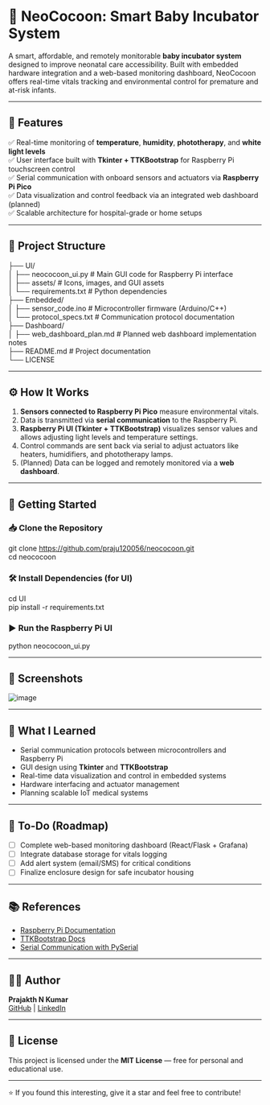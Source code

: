 
# 👶 NeoCocoon: Smart Baby Incubator System

A smart, affordable, and remotely monitorable **baby incubator system** designed to improve neonatal care accessibility. Built with embedded hardware integration and a web-based monitoring dashboard, NeoCocoon offers real-time vitals tracking and environmental control for premature and at-risk infants.

---

## 📌 Features

✅ Real-time monitoring of **temperature**, **humidity**, **phototherapy**, and **white light levels**  
✅ User interface built with **Tkinter + TTKBootstrap** for Raspberry Pi touchscreen control  
✅ Serial communication with onboard sensors and actuators via **Raspberry Pi Pico**  
✅ Data visualization and control feedback via an integrated web dashboard (planned)  
✅ Scalable architecture for hospital-grade or home setups  

---

## 📂 Project Structure


├── UI/  
│   ├── neococoon_ui.py         # Main GUI code for Raspberry Pi interface  
│   ├── assets/                 # Icons, images, and GUI assets  
│   └── requirements.txt        # Python dependencies  
├── Embedded/  
│   ├── sensor_code.ino         # Microcontroller firmware (Arduino/C++)  
│   └── protocol_specs.txt      # Communication protocol documentation  
├── Dashboard/  
│   ├── web_dashboard_plan.md   # Planned web dashboard implementation notes  
├── README.md                   # Project documentation  
└── LICENSE  

---

## ⚙️ How It Works

1. **Sensors connected to Raspberry Pi Pico** measure environmental vitals.
2. Data is transmitted via **serial communication** to the Raspberry Pi.
3. **Raspberry Pi UI (Tkinter + TTKBootstrap)** visualizes sensor values and allows adjusting light levels and temperature settings.
4. Control commands are sent back via serial to adjust actuators like heaters, humidifiers, and phototherapy lamps.
5. (Planned) Data can be logged and remotely monitored via a **web dashboard**.

---

## 🚀 Getting Started

### 📥 Clone the Repository


git clone https://github.com/praju120056/neococoon.git  
cd neococoon  


### 🛠️ Install Dependencies (for UI)

cd UI  
pip install -r requirements.txt


### ▶️ Run the Raspberry Pi UI


python neococoon_ui.py


---

## 📸 Screenshots

![image](https://github.com/user-attachments/assets/1a2a5ff6-8646-4832-aba0-2f2acda20b37)


---

## 🎯 What I Learned

- Serial communication protocols between microcontrollers and Raspberry Pi
- GUI design using **Tkinter** and **TTKBootstrap**
- Real-time data visualization and control in embedded systems
- Hardware interfacing and actuator management
- Planning scalable IoT medical systems

---

## 📌 To-Do (Roadmap)

- [ ] Complete web-based monitoring dashboard (React/Flask + Grafana)
- [ ] Integrate database storage for vitals logging
- [ ] Add alert system (email/SMS) for critical conditions
- [ ] Finalize enclosure design for safe incubator housing

---

## 📚 References

- [Raspberry Pi Documentation](https://www.raspberrypi.com/documentation/)
- [TTKBootstrap Docs](https://ttkbootstrap.readthedocs.io/en/latest/)
- [Serial Communication with PySerial](https://pyserial.readthedocs.io/en/latest/)

---

## 🧑‍💻 Author

**Prajakth N Kumar**  
[GitHub](https://github.com/praju120056) | [LinkedIn](https://www.linkedin.com/in/prajakth-n-kumar-0092902a6/)

---

## 📜 License

This project is licensed under the **MIT License** — free for personal and educational use.

---

⭐️ If you found this interesting, give it a star and feel free to contribute!
